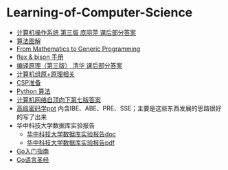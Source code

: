 # Learning-of-Computer-Science

- [计算机操作系统 第三版 庞丽萍 课后部分答案](https://github.com/Billy1900/Learning-of-Computer-Science/blob/master/%E6%93%8D%E4%BD%9C%E7%B3%BB%E7%BB%9F%E5%8E%9F%E7%90%86%E8%AF%BE%E5%90%8E%E4%B9%A0%E9%A2%98%E7%AD%94%E6%A1%88.docx)
- [算法图解](https://github.com/Billy1900/Learning-of-Computer-Science/blob/master/%E7%AE%97%E6%B3%95%E5%9B%BE%E8%A7%A3-python.pdf)
- [From Mathematics to Generic Programming](https://github.com/Billy1900/Learning-of-Computer-Science/blob/master/From%20Mathematics%20to%20Generic%20Programming%202014.epub)
- [flex & bison 手册](https://github.com/Billy1900/Learning-of-Computer-Science/blob/master/flex%E4%B8%8Ebison%20%E4%B8%AD%E6%96%87%E7%89%88%20%E7%AC%AC%E4%BA%8C%E7%89%88%20%E9%AB%98%E6%B8%85.pdf)
- [编译原理（第三版） 清华 课后部分答案](https://github.com/Billy1900/Learning-of-Computer-Science/blob/master/%E7%BC%96%E8%AF%91%E5%8E%9F%E7%90%86%5B%E5%BC%A0%E7%B4%A0%E7%90%B4%5D%E7%AC%AC2%E7%89%88-%E7%AD%94%E6%A1%88-%E6%B8%85%E5%8D%8E%E5%A4%A7%E5%AD%A6%E5%87%BA%E7%89%88%E7%A4%BE.docx)
- [计算机组原+原理相关](https://www.bilibili.com/video/av21376839/)
- [CSP准备](https://github.com/Billy1900/Learning-of-Computer-Science/blob/master/CSP.md)
- [Python 算法](https://github.com/Billy1900/Learning-of-Computer-Science/tree/master/Algorithm)
- [计算机网络自顶向下第七版答案](https://github.com/Billy1900/Learning-of-Computer-Science/blob/master/Solutions-7th-Edition.docx)
- [高级密码学ppt](https://github.com/Billy1900/Learning-of-Computer-Science/blob/master/2019%E5%B9%B411%E6%9C%88%E9%AB%98%E7%BA%A7%E5%AF%86%E7%A0%81%E5%BA%94%E7%94%A8%E6%8A%80%E6%9C%AF20191120.pptx)
   内含IBE、ABE、PRE、SSE；主要是这些东西发展的思路很好的写了出来
- 华中科技大学数据库实验报告
  - [华中科技大学数据库实验报告doc](https://github.com/Billy1900/Learning-of-Computer-Science/blob/master/%E6%95%B0%E6%8D%AE%E5%BA%93lnq.doc)
  - [华中科技大学数据库实验报告pdf](https://github.com/Billy1900/Learning-of-Computer-Science/blob/master/%E6%95%B0%E6%8D%AE%E5%BA%93lnq.pdf)
- [Go入门指南](https://github.com/Billy1900/Learning-of-Computer-Science/blob/master/Go%E5%85%A5%E9%97%A8%E6%8C%87%E5%8D%97-06131123.pdf)
- [Go语言圣经](https://github.com/Billy1900/Learning-of-Computer-Science/blob/master/go%E8%AF%AD%E8%A8%80%E5%9C%A3%E7%BB%8F.pdf)

